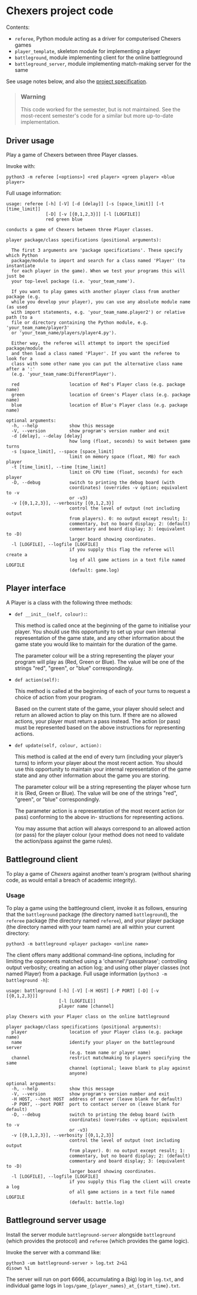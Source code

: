 # Chexers project code

Contents:

* `referee`, Python module acting as a driver for computerised Chexers games
* `player_template`, skeleton module for implementing a player
* `battleground`, module implementing client for the online battleground
* `battleground_server`, module implementing match-making server for the same

See usage notes below, and also the [project specification](2019-chexers/).

> ### Warning
> 
> This code worked for the semester, but is not maintained. See the
> most-recent semester's code for a similar but more up-to-date
> implementation.

## Driver usage

Play a game of Chexers between three Player classes.

Invoke with:

```
python3 -m referee [<options>] <red player> <green player> <blue player>
```

Full usage information:

```
usage: referee [-h] [-V] [-d [delay]] [-s [space_limit]] [-t [time_limit]]
               [-D] [-v [{0,1,2,3}]] [-l [LOGFILE]]
               red green blue

conducts a game of Chexers between three Player classes.

player package/class specifications (positional arguments):

  The first 3 arguments are 'package specifications'. These specify which Python
  package/module to import and search for a class named 'Player' (to instantiate
  for each player in the game). When we test your programs this will just be
  your top-level package (i.e. 'your_team_name').

  If you want to play games with another player class from another package (e.g.
  while you develop your player), you can use any absolute module name (as used
  with import statements, e.g. 'your_team_name.player2') or relative path (to a
  file or directory containing the Python module, e.g. 'your_team_name/player3'
  or 'your_team_name/players/player4.py').

  Either way, the referee will attempt to import the specified package/module
  and then load a class named 'Player'. If you want the referee to look for a
  class with some other name you can put the alternative class name after a ':'
  (e.g. 'your_team_name:DifferentPlayer').

  red                   location of Red's Player class (e.g. package name)
  green                 location of Green's Player class (e.g. package name)
  blue                  location of Blue's Player class (e.g. package name)

optional arguments:
  -h, --help            show this message
  -V, --version         show program's version number and exit
  -d [delay], --delay [delay]
                        how long (float, seconds) to wait between game turns
  -s [space_limit], --space [space_limit]
                        limit on memory space (float, MB) for each player
  -t [time_limit], --time [time_limit]
                        limit on CPU time (float, seconds) for each player
  -D, --debug           switch to printing the debug board (with
                        coordinates) (overrides -v option; equivalent to -v
                        or -v3)
  -v [{0,1,2,3}], --verbosity [{0,1,2,3}]
                        control the level of output (not including output
                        from players). 0: no output except result; 1:
                        commentary, but no board display; 2: (default)
                        commentary and board display; 3: (equivalent to -D)
                        larger board showing coordinates.
  -l [LOGFILE], --logfile [LOGFILE]
                        if you supply this flag the referee will create a
                        log of all game actions in a text file named LOGFILE
                        (default: game.log)
```

## Player interface

A Player is a class with the following three methods:

* `def __init__(self, colour):`:

    This method is called once at the beginning of the game to initialise
    your player. You should use this opportunity to set up your own internal
    representation of the game state, and any other information about the 
    game state you would like to maintain for the duration of the game.

    The parameter colour will be a string representing the player your 
    program will play as (Red, Green or Blue). The value will be one of the 
    strings "red", "green", or "blue" correspondingly.


* `def action(self):`

    This method is called at the beginning of each of your turns to request 
    a choice of action from your program.

    Based on the current state of the game, your player should select and 
    return an allowed action to play on this turn. If there are no allowed 
    actions, your player must return a pass instead. The action (or pass) 
    must be represented based on the above instructions for representing 
    actions.


* `def update(self, colour, action):`

    This method is called at the end of every turn (including your player’s 
    turns) to inform your player about the most recent action. You should 
    use this opportunity to maintain your internal representation of the 
    game state and any other information about the game you are storing.

    The parameter colour will be a string representing the player whose turn
    it is (Red, Green or Blue). The value will be one of the strings "red", 
    "green", or "blue" correspondingly.

    The parameter action is a representation of the most recent action (or 
    pass) conforming to the above in- structions for representing actions.

    You may assume that action will always correspond to an allowed action 
    (or pass) for the player colour (your method does not need to validate 
    the action/pass against the game rules).


## Battleground client

To play a game of *Chexers* against another team's program (without sharing
code, as would entail a breach of academic integrity).

### Usage

To play a game using the battleground client, invoke it as follows, ensuring
that
the `battleground` package (the directory named `battleground`),
the `referee` package (the directory named `referee`), and
your player package (the directory named with your team name)
are all within your current directory:

```
python3 -m battleground <player package> <online name>
```

The client offers many additional command-line options,
including for
limiting the opponents matched using a 'channel'/'passphrase';
controlling output verbosity;
creating an action log;
and using other player classes (not named Player) from a package.
Full usage information (`python3 -m battleground -h`):

```
usage: battleground [-h] [-V] [-H HOST] [-P PORT] [-D] [-v [{0,1,2,3}]]
                    [-l [LOGFILE]]
                    player name [channel]

play Chexers with your Player class on the online battleground

player package/class specifications (positional arguments):
  player                location of your Player class (e.g. package name)
  name                  identify your player on the battleground server
                        (e.g. team name or player name)
  channel               restrict matchmaking to players specifying the same
                        channel (optional; leave blank to play against
                        anyone)

optional arguments:
  -h, --help            show this message
  -V, --version         show program's version number and exit
  -H HOST, --host HOST  address of server (leave blank for default)
  -P PORT, --port PORT  port to contact server on (leave blank for default)
  -D, --debug           switch to printing the debug board (with
                        coordinates) (overrides -v option; equivalent to -v
                        or -v3)
  -v [{0,1,2,3}], --verbosity [{0,1,2,3}]
                        control the level of output (not including output
                        from player). 0: no output except result; 1:
                        commentary, but no board display; 2: (default)
                        commentary and board display; 3: (equivalent to -D)
                        larger board showing coordinates.
  -l [LOGFILE], --logfile [LOGFILE]
                        if you supply this flag the client will create a log
                        of all game actions in a text file named LOGFILE
                        (default: battle.log)
```

## Battleground server usage

Install the server module `battleground-server` alongside `battleground`
(which provides the protocol) and `referee` (which provides the game logic).

Invoke the server with a command like:

```
python3 -um battleground-server > log.txt 2>&1
disown %1
```

The server will run on port 6666, accumulating a (big) log in `log.txt`,
and individual game logs in `logs/game_{player_names}_at_{start_time}.txt`.

